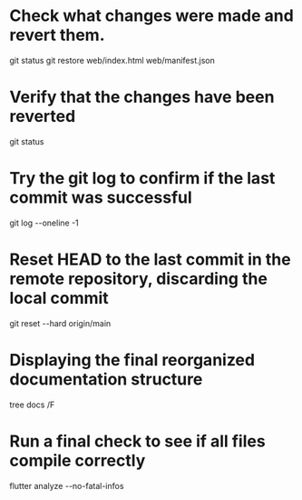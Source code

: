 # Check what changes were made and revert them.
git status
git restore web/index.html web/manifest.json
# Verify that the changes have been reverted
git status
# Try the git log to confirm if the last commit was successful
git log --oneline -1
# Reset HEAD to the last commit in the remote repository, discarding the local commit
git reset --hard origin/main
# Displaying the final reorganized documentation structure
tree docs /F
# Run a final check to see if all files compile correctly
flutter analyze --no-fatal-infos